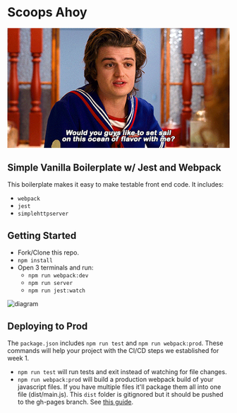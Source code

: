 # Scoops Ahoy

![ice cream](images/scoopsahoy.gif)

## Simple Vanilla Boilerplate w/ Jest and Webpack

This boilerplate makes it easy to make testable front end code. It includes:

- `webpack`
- `jest`
- `simplehttpserver`

## Getting Started

- Fork/Clone this repo.
- `npm install`
- Open 3 terminals and run:
  - `npm run webpack:dev`
  - `npm run server`
  - `npm run jest:watch`

![diagram](diagram.png)

## Deploying to Prod

The `package.json` includes `npm run test` and `npm run webpack:prod`. These commands will help your project with the CI/CD steps we established for week 1.

- `npm run test` will run tests and exit instead of watching for file changes.
- `npm run webpack:prod` will build a production webpack build of your javascript files. If you have multiple files it'll package them all into one file (dist/main.js). This `dist` folder is gitignored but it should be pushed to the gh-pages branch. See [this guide](https://gist.github.com/cobyism/4730490).
